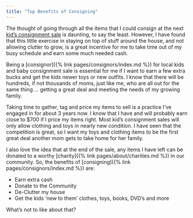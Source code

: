 ```yaml
---
title: "Top Benefits of Consigning"
---
```


The thought of going through all the items that I could consign at the next [kid’s consignment sale](/) is daunting, to say the least. However, I have found that this little exercise in staying on top of stuff around the house, and not allowing clutter to grow, is a great incentive for me to take time out of my busy schedule and earn some much needed cash.

Being a [consignor]({% link pages/consignors/index.md %}) for local kids and baby consignment sale is essential for me if I want to earn a few extra bucks and get the kids newer toys or new outfits. I know that there will be hundreds, if not thousands of moms, just like me, who are all out for the same thing … getting a great deal and meeting the needs of my growing family.

Taking time to gather, tag and price my items to sell is a practice I’ve engaged in for about 3 years now. I know that I have and will probably earn close to $700 if I price my items right. Most kid’s consignment sales will only allow clothing and toys in nearly new condition. I have seen that the competition is great, so I want my toys and clothing items to be the first great deal another mom gets to take home for her family.

I also love the idea that at the end of the sale, any items I have left can be donated to a worthy [charity]({% link pages/about/charities.md %}) in our community. So, the benefits of [consigning]({% link pages/consignors/index.md %}) are:

* Earn extra cash
* Donate to the Community
* De-Clutter my house
* Get the kids ‘new to them’ clothes, toys, books, DVD’s and more

What’s not to like about that?
